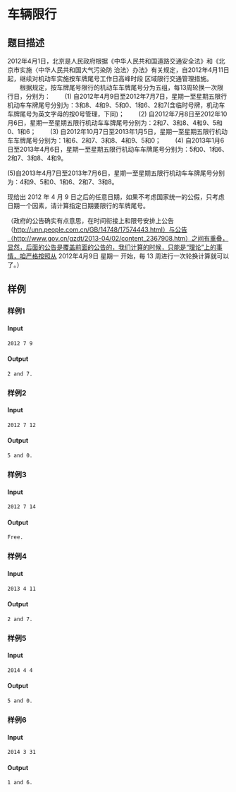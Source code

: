 # 车辆限行

## 题目描述

2012年4月1日，北京是人民政府根据《中华人民共和国道路交通安全法》和《北京市实施〈中华人民共和国大气污染防 治法〉办法》有关规定，自2012年4月11日起，继续对机动车实施按车牌尾号工作日高峰时段 区域限行交通管理措施。
　　根据规定，按车牌尾号限行的机动车车牌尾号分为五组，每13周轮换一次限行日，分别为：
　　(1) 自2012年4月9日至2012年7月7日，星期一至星期五限行机动车车牌尾号分别为：3和8、4和9、5和0、1和6、2和7(含临时号牌，机动车车牌尾号为英文字母的按0号管理，下同)；
　　(2) 自2012年7月8日至2012年10月6日，星期一至星期五限行机动车车牌尾号分别为：2和7、3和8、4和9、5和0、1和6；
　　(3) 自2012年10月7日至2013年1月5日，星期一至星期五限行机动车车牌尾号分别为：1和6、2和7、3和8、4和9、5和0；
　　(4) 自2013年1月6日至2013年4月6日，星期一至星期五限行机动车车牌尾号分别为：5和0、1和6、2和7、3和8、4和9。

​    (5)自2013年4月7日至2013年7月6日，星期一至星期五限行机动车车牌尾号分别为：4和9、5和0、1和6、2和7、3和8。

现给出 2012 年 4 月 9 日之后的任意日期，如果不考虑国家统一的公假，只考虑日期一个因素，请计算指定日期要限行的车牌尾号。

（政府的公告确实有点意思，在时间衔接上和限号安排上公告（http://unn.people.com.cn/GB/14748/17574443.html）与公告（http://www.gov.cn/gzdt/2013-04/02/content_2367908.htm）之间有重叠，显然，后面的公告是覆盖前面的公告的，我们计算的时候，只能是“理论”上的事情，咱严格按照从 2012年4月9日 星期一 开始，每 13 周进行一次轮换计算就可以了。）

## 样例

### 样例1

#### Input

```
2012 7 9
```

#### Output

```
2 and 7.
```

### 样例2

#### Input

```
2012 7 12
```

#### Output

```
5 and 0.
```

### 样例3

#### Input

```
2012 7 14
```

#### Output

```
Free.
```

### 样例4

#### Input

```
2013 4 11
```

#### Output

```
2 and 7.
```

### 样例5

#### Input

```
2014 4 4
```

#### Output

```
5 and 0.
```

### 样例6

#### Input

```
2014 3 31
```

#### Output

```
1 and 6.
```

